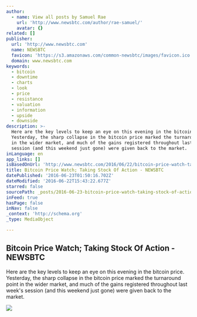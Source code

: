 ```yaml
---
author:
  - name: View all posts by Samuel Rae
    url: 'http://www.newsbtc.com/author/rae-samuel/'
    avatar: {}
related: []
publisher:
  url: 'http://www.newsbtc.com'
  name: NEWSBTC
  favicon: 'https://s3.amazonaws.com/common-newsbtc/images/favicon.ico'
  domain: www.newsbtc.com
keywords:
  - bitcoin
  - downtime
  - charts
  - look
  - price
  - resistance
  - valuation
  - information
  - upside
  - downside
description: >-
  Here are the key levels to keep an eye on this evening in the bitcoin price.
  Yesterday, the sharp collapse in the bitcoin price marked the turnaround point
  in the wider market, and much of the gains registered throughout last week's
  session (and this weekend just gone) were given back to the market.
inLanguage: en
app_links: []
isBasedOnUrl: 'http://www.newsbtc.com/2016/06/22/bitcoin-price-watch-taking-stock-action/'
title: Bitcoin Price Watch; Taking Stock Of Action - NEWSBTC
datePublished: '2016-06-23T01:50:16.702Z'
dateModified: '2016-06-22T15:43:22.677Z'
starred: false
sourcePath: _posts/2016-06-23-bitcoin-price-watch-taking-stock-of-action-newsbtc.md
inFeed: true
hasPage: false
inNav: false
_context: 'http://schema.org'
_type: MediaObject

---
```

<article style=""><h1>Bitcoin Price Watch; Taking Stock Of Action - NEWSBTC</h1><p>Here are the key levels to keep an eye on this evening in the bitcoin price. Yesterday, the sharp collapse in the bitcoin price marked the turnaround point in the wider market, and much of the gains registered throughout last week's session (and this weekend just gone) were given back to the market.</p><img src="http://s3.amazonaws.com/main-newsbtc-images/2016/06/22162739/Screen-Shot-2016-06-22-at-17.15.38.png" /></article>